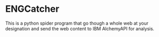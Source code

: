 # ENGCatcher

This is a python spider program that go though a whole web at your designation and send the web content to 
IBM AlchemyAPI for analysis.
